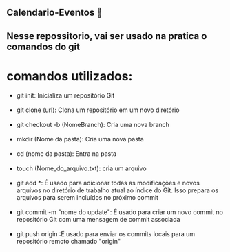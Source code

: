 ## Calendario-Eventos 📆

## <p> Nesse repossitorio, vai ser usado na pratica o comandos do git  </p>

# comandos utilizados:

<ul>
<li>git init: Inicializa um repositório Git</li><br>
<li>git clone (url): Clona um repositório em um novo diretório</li><br>
<li> git checkout -b (NomeBranch): Cria uma nova branch </li><br>
<li> mkdir (Nome da pasta): Cria uma nova pasta </li><br>
<li> cd (nome da pasta): Entra na pasta  </li><br>
<li> touch (Nome_do_arquivo.txt): cria um arquivo </li><br>
<li> git add *: É usado para adicionar todas as modificações e novos arquivos no diretório de trabalho atual ao índice do Git. Isso prepara os arquivos para serem incluídos no próximo commit </li><br>
<li> git commit -m "nome do update": É usado para criar um novo commit no repositório Git com uma mensagem de commit associada </li><br>
<li> git push origin :É usado para enviar os commits locais para um repositório remoto chamado "origin" </li><br>
</2l>

